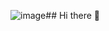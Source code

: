 ![image](https://github.com/user-attachments/assets/7bf66c9b-6c7d-4b4c-af72-ae3a415da65a)## Hi there 👋

<!--
# Hello World 

⚙️ 시스템 아키텍처
![image](https://github.com/user-attachments/assets/fb9b22ba-7dbc-4762-aa8d-0a374f5b7ac2)
* 다수의 리소스를 관리하기 위해 docker-compose를 사용합니다. 
* 모델 호출을 위해 FastAPI 프레임워크를 사용하고, 이를 SpringbBoot에 연동합니다. 
* FinGPT의 요청과 응답, 채팅 로그의 저장 등의 이벤트 기반 데이터 처리를 위해 Apache Kafka를 사용하는데, AWS에 맞춰서 배포부터 운영을 담당하는 Amazon MSK를 사용합니다. 
* 로그데이터를 저장할 mongoDB와 대용량의 텍스트 데이터를 빠르게 색인하고 검색할 수 있게 elastic search로 mongoDB의 로그를 조회, 저장합니다. 이 로그 데이터들을 Input으로 Flan-t5모델에 넣습니다. Output인 요약문은 MYSQL에 고객정보와함께 저장됩니다.

-->
